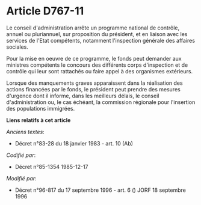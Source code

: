 # Article D767-11

Le conseil d'administration arrête un programme national de contrôle, annuel ou pluriannuel, sur proposition du président, et
en liaison avec les services de l'Etat compétents, notamment l'inspection générale des affaires sociales.

Pour la mise en oeuvre de ce programme, le fonds peut demander aux ministres compétents le concours des différents corps
d'inspection et de contrôle qui leur sont rattachés ou faire appel à des organismes extérieurs.

Lorsque des manquements graves apparaissent dans la réalisation des actions financées par le fonds, le président peut prendre
des mesures d'urgence dont il informe, dans les meilleurs délais, le conseil d'administration ou, le cas échéant, la
commission régionale pour l'insertion des populations immigrées.

**Liens relatifs à cet article**

_Anciens textes_:

  - Décret n°83-28 du 18 janvier 1983 - art. 10 (Ab)

_Codifié par_:

  - Décret n°85-1354 1985-12-17

_Modifié par_:

  - Décret n°96-817 du 17 septembre 1996 - art. 6 () JORF 18 septembre 1996
